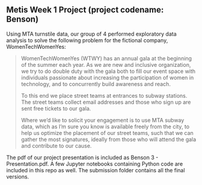 ## Metis Week 1 Project (project codename: Benson)

Using MTA turnstile data, our group of 4 performed exploratory data analysis to solve the following problem for the fictional company, WomenTechWomenYes:  

>WomenTechWomenYes (WTWY) has an annual gala at the beginning of the summer each year. As we are new and inclusive organization, we try to do double duty with the gala both to fill our event space with individuals passionate about increasing the participation of women in technology, and to concurrently build awareness and reach.  
>
>To this end we place street teams at entrances to subway stations. The street teams collect email addresses and those who sign up are sent free tickets to our gala.  
>
>Where we’d like to solicit your engagement is to use MTA subway data, which as I’m sure you know is available freely from the city, to help us optimize the placement of our street teams, such that we can gather the most signatures, ideally from those who will attend the gala and contribute to our cause.

The pdf of our project presentation is included as Benson 3 - Presentation.pdf. A few Jupyter notebooks containing Python code are included in this repo as well. The submission folder contains all the final versions.
